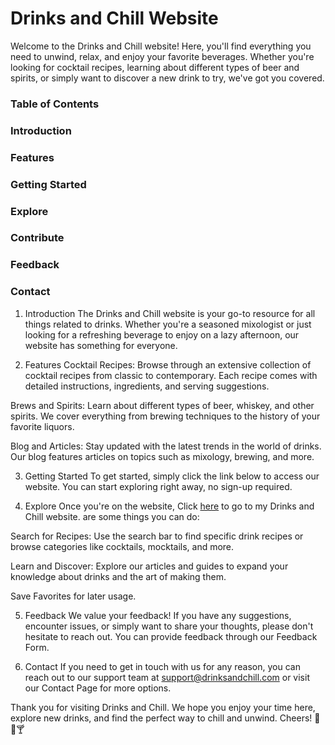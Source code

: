 
# Drinks and Chill Website
Welcome to the Drinks and Chill website! Here, you'll find everything you need to unwind, relax, and enjoy your favorite beverages. Whether you're looking for cocktail recipes, learning about different types of beer and spirits, or simply want to discover a new drink to try, we've got you covered.

### Table of Contents
### Introduction
### Features
### Getting Started
### Explore
### Contribute
### Feedback
### Contact

1. Introduction
The Drinks and Chill website is your go-to resource for all things related to drinks. Whether you're a seasoned mixologist or just looking for a refreshing beverage to enjoy on a lazy afternoon, our website has something for everyone.

2. Features
Cocktail Recipes: Browse through an extensive collection of cocktail recipes from classic to contemporary. Each recipe comes with detailed instructions, ingredients, and serving suggestions.

Brews and Spirits: Learn about different types of beer, whiskey, and other spirits. We cover everything from brewing techniques to the history of your favorite liquors.

Blog and Articles: Stay updated with the latest trends in the world of drinks. Our blog features articles on topics such as mixology, brewing, and more.


3. Getting Started
To get started, simply click the link below to access our website. You can start exploring right away, no sign-up required.

4. Explore
Once you're on the website, Click [here](https://drinksandchillaui.netlify.app) to go to my Drinks and Chill website. are some things you can do:

Search for Recipes: Use the search bar to find specific drink recipes or browse categories like cocktails, mocktails, and more.

Learn and Discover: Explore our articles and guides to expand your knowledge about drinks and the art of making them.

Save Favorites for later usage.


5. Feedback
We value your feedback! If you have any suggestions, encounter issues, or simply want to share your thoughts, please don't hesitate to reach out. You can provide feedback through our Feedback Form.

6. Contact
If you need to get in touch with us for any reason, you can reach out to our support team at support@drinksandchill.com or visit our Contact Page for more options.

Thank you for visiting Drinks and Chill. We hope you enjoy your time here, explore new drinks, and find the perfect way to chill and unwind. Cheers! 🍹🍺🍸
